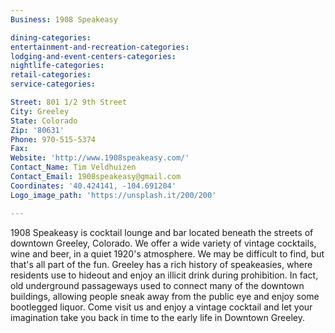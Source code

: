 ```yaml
---
Business: 1908 Speakeasy

dining-categories:
entertainment-and-recreation-categories:
lodging-and-event-centers-categories:
nightlife-categories:
retail-categories:
service-categories:

Street: 801 1/2 9th Street
City: Greeley
State: Colorado
Zip: '80631'
Phone: 970-515-5374
Fax:
Website: 'http://www.1908speakeasy.com/'
Contact_Name: Tim Veldhuizen
Contact_Email: 1908speakeasy@gmail.com
Coordinates: '40.424141, -104.691204'
Logo_image_path: 'https://unsplash.it/200/200' 

---
```



1908 Speakeasy is cocktail lounge and bar located beneath the streets of downtown Greeley, Colorado. We offer a wide variety of vintage cocktails, wine and beer, in a quiet 1920's atmosphere. We may be difficult to find, but that's all part of the fun. Greeley has a rich history of speakeasies, where residents use to hideout and enjoy an illicit drink during prohibition. In fact, old underground passageways used to connect many of the downtown buildings, allowing people sneak away from the public eye and enjoy some bootlegged liquor. Come visit us and enjoy a vintage cocktail and let your imagination take you back in time to the early life in Downtown Greeley.